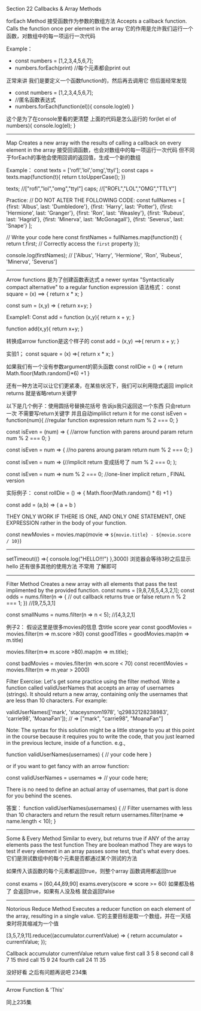 Section 22 Callbacks & Array Methods

forEach Method 接受函数作为参数的数组方法 
Accepts a callback function. Calls the function once per element in the array
它的作用是允许我们运行一个函数，对数组中的每一项运行一次代码

Example：
- const numbers = [1,2,3,4,5,6,7];
- numbers.forEach(print) //每个元素都会print out

正常来讲 我们是要定义一个函数function的，然后再去调用它
但后面经常发现
- const numbers = [1,2,3,4,5,6,7];
- //匿名函数表达式
- numbers.forEach(function(el)){
    console.log(el)
} 

这个是为了在console里看的更清楚 上面的代码是怎么运行的
for(let el of numbers){
    console.log(el);
}

--------------------------------------------------------------------------------


Map
Creates a new array with the results of calling a callback on every element in the array
接受回调函数，也会对数组中的每一项运行一次代码
但不同于forEach的事他会使用回调的返回值，生成一个新的数组

Example：
 const texts = ['rofl','lol','omg','ttyl'];
 const caps = texts.map(function(t){
    return t.toUpperCase();
 })

 texts; //["rofl","lol","omg","ttyl"]
 caps; //["ROFL","LOL","OMG","TTLY"]

Practice:
// DO NOT ALTER THE FOLLOWING CODE:
const fullNames = [
    {first: 'Albus', last: 'Dumbledore'},
    {first: 'Harry', last: 'Potter'},
    {first: 'Hermione', last: 'Granger'},
    {first: 'Ron', last: 'Weasley'},
    {first: 'Rubeus', last: 'Hagrid'},
    {first: 'Minerva', last: 'McGonagall'},
    {first: 'Severus', last: 'Snape'}
];

// Write your code here
const firstNames = fullNames.map(function(t) {
    return t.first; // Correctly access the `first` property
});

console.log(firstNames); // ['Albus', 'Harry', 'Hermione', 'Ron', 'Rubeus', 'Minerva', 'Severus']


--------------------------------------------------------------------------------

Arrow functions 是为了创建函数表达式
a newer syntax 
"Syntactically compact alternative" to a regular function expression
语法格式：
const square = (x) ==> {
    return x * x;
}

const sum = (x,y) => {
    return x+y;
}


Example1:
Const add = function (x,y){
    return x + y;
}

function add(x,y){
    return x+y;
}

转换成arrow function是这个样子的
const add = (x,y) ==>{
    rerurn x + y;
}

实验1；
const square = (x) =>{
    return x * x;
}

如果我们有一个没有参数argument的箭头函数
const rollDie =  () => {
    return Math.floor(Math.random()*6) +1
}

还有一种方法可以让它们更紧凑，在某些状况下，我们可以利用隐式返回 implicit returns
就是省略return关键字

以下是几个例子：使用圆括号替换花括号 告诉js我只返回这一个东西 只会return一次 不需要写return关键字 并且自动implilict return it for me
const isEven = function(num){ //regular function expression
    return num % 2 === 0;
}

const isEven = (num) => { //arrow function with parens around param
    return num % 2 === 0;
}

const isEven = num => { //no parens aroung param
    return num % 2 === 0;
}

const isEven = num => (//implicit return 变成括号了
    num % 2 === 0;
);

const isEven = num => num % 2 === 0; //one-liner implicit return , FINAL version

实际例子：
const rollDie = () => {
    Math.floor(Math.random() * 6) +1
}

const add = (a,b) => (
    a + b
)

THEY ONLY WORK IF THERE IS ONE, AND ONLY ONE STATEMENT, ONE EXPRESSION
rather in the body of your function.



const newMovies = movies.map(movie => `${movie.title} - ${movie.score / 10}`)



--------------------------------------------------------------------------------

setTimeout(() =>{
    console.log("HELLO!!!")
    },3000)
浏览器会等待3秒之后显示hello
还有很多其他的使用方法 不常用 了解即可

--------------------------------------------------------------------------------

Filter Method
Creates a new array with all elements that pass the test implimented by the provided function.
const nums = [9,8,7,6,5,4,3,2,1];
const odds = nums.filter(n => { // out callback returns true or false
    return n % 2 === 1;
})
//[9,7,5,3,1]

const smallNums = nums.filter(n => n < 5); //[4,3,2,1]

例子2：
假设这里是很多movies的信息 含title score year
const goodMovies = movies.filter(m => m.score >80)
const goodTitles = goodMovies.map(m => m.title)

movies.filter(m=> m.score >80).map(m => m.title);

const badMovies = movies.filter(m =>m.score < 70)
const recentMovies = movies.filter(m => m.year > 2000)

Filter Exercise:
Let's get some practice using the filter method. Write a function called validUserNames that accepts an array of usernames (strings).  It should return a new array, containing only the usernames that are less than 10 characters. For example:

validUserNames(['mark', 'staceysmom1978', 'q29832128238983', 'carrie98', 'MoanaFan']);
// => ["mark", "carrie98", "MoanaFan"]


Note: The syntax for this solution might be a little strange to you at this point in the course because it requires you to write the code, that you just learned in the previous lecture, inside of a function. e.g.,

function validUserNames(usernames) {
  // your code here
}


or if you want to get fancy with an arrow function:

const validUserNames = usernames => // your code here;


There is no need to define an actual array of usernames, that part is done for you behind the scenes.

答案：
function validUserNames(usernames) {
  // Filter usernames with less than 10 characters and return the result
  return usernames.filter(name => name.length < 10);
}

--------------------------------------------------------------------------------

Some & Every Method
Similar to every, but returns true if ANY of the array elements pass the test function
They are boolean mathod
They are ways to test if every element in an array passes some test, that's what every does.
它们是测试数组中的每个元素是否都通过某个测试的方法

如果传入该函数的每个元素都返回true，则整个array 函数调用都返回true

const exams = [60,44,89,90]
exams.every(score => score >= 60)
如果都及格了 会返回true，如果有人没及格 就会返回false

--------------------------------------------------------------------------------
Notorious Reduce Method
Executes a reducer function on each element of the array, resulting in a single value.
它的主要目标是取一个数组，并在一天结束时将其缩减为一个值

[3,5,7,9,11].reduce((accumulator.currentValue) => {
    return accumulator + currentValue;
});

Callback    accumulator     currentValue        return value
first call      3               5                   8
second call     8               7                   15
third call      15              9                   24
fourth call     24              11                  35

没好好看 之后有问题再说吧 234集

--------------------------------------------------------------------------------
Arrow Function & 'This'

同上235集


















